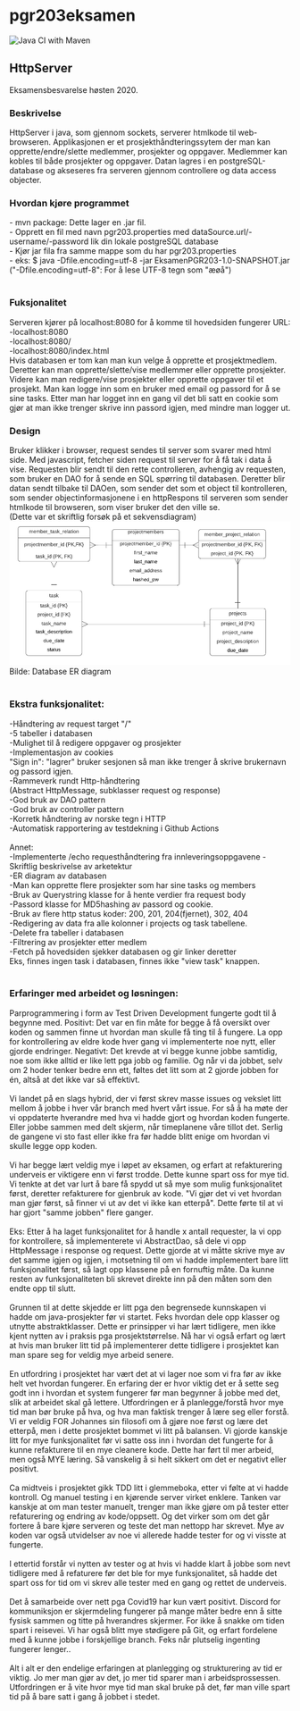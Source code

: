 # pgr203eksamen
![Java CI with Maven](https://github.com/kristiania/pgr203eksamen-GeorgTollefsen/workflows/Java%20CI%20with%20Maven/badge.svg)
<h2>HttpServer</h2>
Eksamensbesvarelse høsten 2020.
<h3>Beskrivelse</h3>
HttpServer i java, som gjennom sockets, serverer htmlkode til web-browseren.
Applikasjonen er et prosjekthåndteringssytem der man kan opprette/endre/slette medlemmer, prosjekter og oppgaver.
Medlemmer kan kobles til både prosjekter og oppgaver.
Datan lagres i en postgreSQL-database og akseseres fra serveren gjennom controllere og data access objecter.
<br>
<h3>Hvordan kjøre programmet</h3>
- mvn package: Dette lager en .jar fil.<br>
- Opprett en fil med navn pgr203.properties med dataSource.url/-username/-password lik din lokale postgreSQL database<br>
- Kjør jar fila fra samme mappe som du har pgr203.properties<br>
- eks: $ java -Dfile.encoding=utf-8 -jar EksamenPGR203-1.0-SNAPSHOT.jar<br>
 ("-Dfile.encoding=utf-8": For å lese UTF-8 tegn som "æøå")<br>
<br>
<h3>Fuksjonalitet</h3>
Serveren kjører på localhost:8080 for å komme til hovedsiden fungerer URL:<br>
-localhost:8080<br>
-localhost:8080/<br>
-localhost:8080/index.html<br>
Hvis databasen er tom kan man kun velge å opprette et prosjektmedlem.
Deretter kan man opprette/slette/vise medlemmer eller opprette prosjekter.
Videre kan man redigere/vise prosjekter eller opprette oppgaver til et prosjekt.
Man kan logge inn som en bruker med email og passord for å se sine tasks.
Etter man har logget inn en gang vil det bli satt en cookie som gjør at man ikke trenger skrive inn passord igjen, med mindre man logger ut.
<br>
<h3>Design</h3>
Bruker klikker i browser, request sendes til server som svarer med html side.
Med javascript, fetcher siden request til server for å få tak i data å vise.
Requesten blir sendt til den rette controlleren, avhengig av requesten, 
som bruker en DAO for å sende en SQL spørring til databasen.
Deretter blir datan sendt tilbake til DAOen, som sender det som et object til kontrolleren,
som sender objectinformasjonene i en httpRespons til serveren som sender htmlkode til browseren,
som viser bruker det den ville se.<br>
(Dette var et skriftlig forsøk på et sekvensdiagram)
<br>
<img src="/dbDiagram.png">
Bilde: Database ER diagram<br>
<br>
<h3>Ekstra funksjonalitet:</h3>
-Håndtering av request target "/"<br>
-5 tabeller i databasen<br>
-Mulighet til å redigere oppgaver og prosjekter<br>
-Implementasjon av cookies <br>
"Sign in": "lagrer" bruker sesjonen så man ikke trenger å skrive brukernavn og passord igjen.<br>
-Rammeverk rundt Http-håndtering<br>
  (Abstract HttpMessage, subklasser request og response)<br>
-God bruk av DAO pattern<br>
-God bruk av controller pattern<br>
-Korretk håndtering av norske tegn i HTTP <br>
-Automatisk rapportering av testdekning i Github Actions<br>
<br>
Annet:<br>
-Implementerte /echo requesthåndtering fra innleveringsoppgavene
-Skriftlig beskrivelse av arketektur<br>
-ER diagram av databasen<br>
-Man kan opprette flere prosjekter som har sine tasks og members<br>
-Bruk av Querystring klasse for å hente verdier fra request body<br>
-Passord klasse for MD5hashing av passord og cookie.<br>
-Bruk av flere http status koder: 200, 201, 204(fjernet), 302, 404<br>
-Redigering av data fra alle kolonner i projects og task tabellene.<br>
-Delete fra tabeller i databasen<br>
-Filtrering av prosjekter etter medlem<br>
-Fetch på hovedsiden sjekker databasen og gir linker deretter <br>
  Eks, finnes ingen task i databasen, finnes ikke "view task" knappen.<br>
<br>

<h3>Erfaringer med arbeidet og løsningen:</h3>

Parprogrammering i form av Test Driven Development fungerte godt til å begynne med. 
Positivt: Det var en fin måte for begge å få oversikt over koden og sammen finne ut hvordan man skulle få ting til å fungere. La opp for kontrollering av eldre kode hver gang vi implementerte noe nytt, eller gjorde endringer.
Negativt: Det krevde at vi begge kunne jobbe samtidig, noe som ikke alltid er like lett pga jobb og familie. Og når vi da jobbet, selv om 2 hoder tenker bedre enn ett, føltes det litt som at 2 gjorde jobben for én, altså at det ikke var så effektivt.
<br><br>
Vi landet på en slags hybrid, der vi først skrev masse issues og vekslet litt mellom å jobbe i hver vår branch med hvert vårt issue. For så å ha møte der vi oppdaterte hverandre med hva vi hadde gjort og hvordan koden fungerte. Eller jobbe sammen med delt skjerm, når timeplanene våre tillot det. Serlig de gangene vi sto fast eller ikke fra før hadde blitt enige om hvordan vi skulle legge opp koden.
<br><br>
Vi har begge lært veldig mye i løpet av eksamen, og erfart at refakturering underveis er viktigere enn vi først trodde. Dette kunne spart oss for mye tid. Vi tenkte at det var lurt å bare få spydd ut så mye som mulig funksjonalitet først, deretter refakturere for gjenbruk av kode. "Vi gjør det vi vet hvordan man gjør først, så finner vi ut av det vi ikke kan etterpå". Dette førte til at vi har gjort "samme jobben" flere ganger. 
<br><br>
Eks: Etter å ha laget funksjonalitet for å handle x antall requester, la vi opp for kontrollere, så implementerete vi AbstractDao, så dele vi opp HttpMessage i response og request. Dette gjorde at vi måtte skrive mye av det samme igjen og igjen, i motsetning til om vi hadde implementert bare litt funksjonalitet først, så lagt opp klassene på en fornuftig måte. Da kunne resten av funksjonaliteten bli skrevet direkte inn på den måten som den endte opp til slutt. 
<br><br>
Grunnen til at dette skjedde er litt pga den begrensede kunnskapen vi hadde om java-prosjekter før vi startet. Feks hvordan dele opp klasser og utnytte abstraktklasser. Dette er prinsipper vi har lært tidligere, men ikke kjent nytten av i praksis pga prosjektstørrelse. Nå har vi også erfart og lært at hvis man bruker litt tid på implementerer dette tidligere i prosjektet kan man spare seg for veldig mye arbeid senere. 
<br><br>
En utfordring i prosjektet har vært det at vi lager noe som vi fra før av ikke helt vet hvordan fungerer. En erfaring der er hvor viktig det er å sette seg godt inn i hvordan et system fungerer før man begynner å jobbe med det, slik at arbeidet skal gå lettere. Utfordringen er å planlegge/forstå hvor mye tid man bør bruke på hva, og hva man faktisk trenger å lære seg eller forstå. Vi er veldig FOR Johannes sin filosofi om å gjøre noe først og lære det etterpå, men i dette prosjektet bommet vi litt på balansen. Vi gjorde kanskje litt for mye funksjonalitet før vi satte oss inn i hvordan det fungerte for å kunne refakturere til en mye cleanere kode. Dette har ført til mer arbeid, men også MYE læring. Så vanskelig å si helt sikkert om det er negativt eller positivt.
<br><br>
Ca midtveis i prosjektet gikk TDD litt i glemmeboka, etter vi følte at vi hadde kontroll. Og manuel testing i en kjørende server virket enklere. Tanken var kanskje at om man tester manuelt, trenger man ikke gjøre om på tester etter refaturering og endring av kode/oppsett. Og det virker som om det går fortere å bare kjøre serveren og teste det man nettopp har skrevet. Mye av koden var også utvidelser av noe vi allerede hadde tester for og vi visste at fungerte. 
<br><br>
I ettertid forstår vi nytten av tester og at hvis vi hadde klart å jobbe som nevt tidligere med å refaturere før det ble for mye funksjonalitet, så hadde det spart oss for tid om vi skrev alle tester med en gang og rettet de underveis.
<br><br>
Det å samarbeide over nett pga Covid19 har kun vært positivt. Discord for kommuniksjon er skjermdeling fungerer på mange måter bedre enn å sitte fysisk sammen og titte på hverandres skjermer. For ikke å snakke om tiden spart i reisevei. Vi har også blitt mye stødigere på Git, og erfart fordelene med å kunne jobbe i forskjellige branch. Feks når plutselig ingenting fungerer lenger..
<br><br>
Alt i alt er den endelige erfaringen at planlegging og strukturering av tid er viktig. Jo mer man gjør av det, jo mer tid sparer man i arbeidsprossessen. Utfordringen er å vite hvor mye tid man skal bruke på det, før man ville spart tid på å bare satt i gang å jobbet i stedet.
<br>





